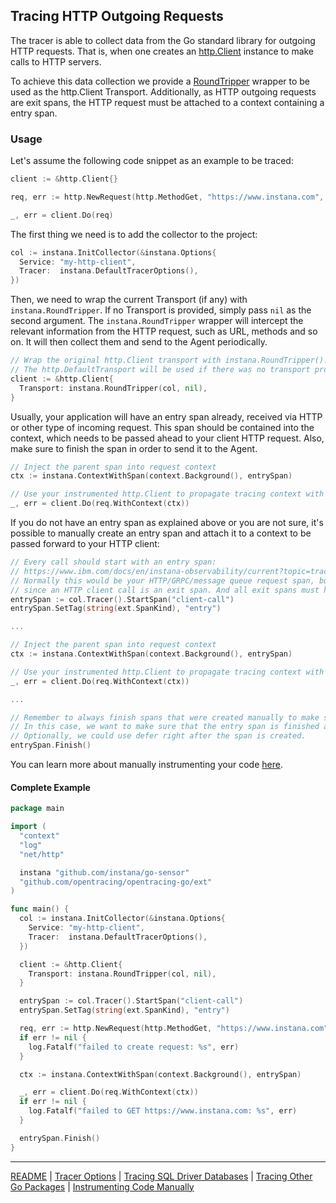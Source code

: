 ## Tracing HTTP Outgoing Requests

The tracer is able to collect data from the Go standard library for outgoing HTTP requests.
That is, when one creates an [http.Client](https://pkg.go.dev/net/http@go1.21.3#Client) instance to make calls to HTTP servers.

To achieve this data collection we provide a [RoundTripper](https://pkg.go.dev/net/http@go1.21.3#RoundTripper) wrapper to be used as the http.Client Transport.
Additionally, as HTTP outgoing requests are exit spans, the HTTP request must be attached to a context containing a entry span.

### Usage

Let's assume the following code snippet as an example to be traced:

```go
client := &http.Client{}

req, err := http.NewRequest(http.MethodGet, "https://www.instana.com", nil)

_, err = client.Do(req)

```

The first thing we need is to add the collector to the project:

```go
col := instana.InitCollector(&instana.Options{
  Service: "my-http-client",
  Tracer:  instana.DefaultTracerOptions(),
})
```

Then, we need to wrap the current Transport (if any) with `instana.RoundTripper`.
If no Transport is provided, simply pass `nil` as the second argument.
The `instana.RoundTripper` wrapper will intercept the relevant information from the HTTP request, such as URL, methods and so on. It will then collect them and send to the Agent periodically.

```go
// Wrap the original http.Client transport with instana.RoundTripper().
// The http.DefaultTransport will be used if there was no transport provided.
client := &http.Client{
  Transport: instana.RoundTripper(col, nil),
}
```

Usually, your application will have an entry span already, received via HTTP or other type of incoming request.
This span should be contained into the context, which needs to be passed ahead to your client HTTP request.
Also, make sure to finish the span in order to send it to the Agent.

```go
// Inject the parent span into request context
ctx := instana.ContextWithSpan(context.Background(), entrySpan)

// Use your instrumented http.Client to propagate tracing context with the request
_, err = client.Do(req.WithContext(ctx))
```

If you do not have an entry span as explained above or you are not sure, it's possible to manually create an entry span and attach it to a context to be passed forward to your HTTP client:

```go
// Every call should start with an entry span:
// https://www.ibm.com/docs/en/instana-observability/current?topic=tracing-best-practices#start-new-traces-with-entry-spans
// Normally this would be your HTTP/GRPC/message queue request span, but here we need to create it explicitly,
// since an HTTP client call is an exit span. And all exit spans must have a parent entry span.
entrySpan := col.Tracer().StartSpan("client-call")
entrySpan.SetTag(string(ext.SpanKind), "entry")

...

// Inject the parent span into request context
ctx := instana.ContextWithSpan(context.Background(), entrySpan)

// Use your instrumented http.Client to propagate tracing context with the request
_, err = client.Do(req.WithContext(ctx))

...

// Remember to always finish spans that were created manually to make sure it's propagated to the Agent.
// In this case, we want to make sure that the entry span is finished after the HTTP request is completed.
// Optionally, we could use defer right after the span is created.
entrySpan.Finish()
```
You can learn more about manually instrumenting your code [here]().

#### Complete Example

```go
package main

import (
  "context"
  "log"
  "net/http"

  instana "github.com/instana/go-sensor"
  "github.com/opentracing/opentracing-go/ext"
)

func main() {
  col := instana.InitCollector(&instana.Options{
    Service: "my-http-client",
    Tracer:  instana.DefaultTracerOptions(),
  })

  client := &http.Client{
    Transport: instana.RoundTripper(col, nil),
  }

  entrySpan := col.Tracer().StartSpan("client-call")
  entrySpan.SetTag(string(ext.SpanKind), "entry")

  req, err := http.NewRequest(http.MethodGet, "https://www.instana.com", nil)
  if err != nil {
    log.Fatalf("failed to create request: %s", err)
  }

  ctx := instana.ContextWithSpan(context.Background(), entrySpan)

  _, err = client.Do(req.WithContext(ctx))
  if err != nil {
    log.Fatalf("failed to GET https://www.instana.com: %s", err)
  }

  entrySpan.Finish()
}
```

-----
[README](../README.md) |
[Tracer Options](options.md) |
[Tracing SQL Driver Databases](sql.md) |
[Tracing Other Go Packages](other_packages.md) |
[Instrumenting Code Manually](manual_instrumentation.md)
